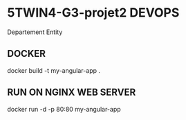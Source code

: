 # 5TWIN4-G3-projet2 DEVOPS 


Departement Entity



## DOCKER 

docker build -t my-angular-app .

## RUN ON NGINX WEB SERVER 

docker run -d -p 80:80 my-angular-app
